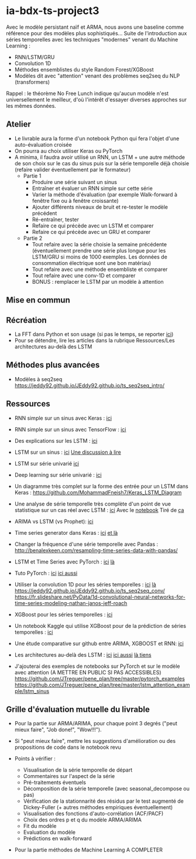 # ia-bdx-ts-project3
Avec le modèle persistant naïf et ARMA, nous avons une baseline comme référence pour des modèles plus sophistiqués...
Suite de l'introduction aux séries temporelles avec les techniques "modernes" venant du Machine Learning :
  * RNN/LSTM/GRU
  * Convolution 1D
  * Méthodes ensemblistes du style Random Forest/XGBoost
  * Modèles dit avec "attention" venant des problèmes seq2seq du NLP (transformers) 
  
 Rappel : le théorème No Free Lunch indique qu'aucun modèle n'est universellement le meilleur, d'où l'intérêt d'essayer diverses approches sur les mêmes données.

## Atelier
* Le livrable aura la forme d'un notebook Python qui fera l'objet d'une auto-évaluation croisée
* On pourra au choix utiliser Keras ou PyTorch
* A minima, il faudra avoir utilisé un RNN, un LSTM + une autre méthode de son choix sur le cas du sinus puis sur la série temporelle déjà choisie (refaire valider éventuellement par le formateur)
  * Partie 1
    * Produire une série suivant un sinus
    * Entraîner et évaluer un RNN simple sur cette série
    * Varier la méthode d'évaluation (par exemple Walk-forward à fenêtre fixe ou à fenêtre croissante)
    * Ajouter différents niveaux de bruit et re-tester le modèle précédent
    * Ré-entraîner, tester
    * Refaire ce qui précède avec un LSTM et comparer
    * Refaire ce qui précède avec un GRU et comparer
  * Partie 2
    * Tout refaire avec la série choisie la semaine précédente (éventuellement prendre une série plus longue pour les LSTM/GRU si moins de 1000 exemples. Les données de consommation électrique sont une bon matériau)
    * Tout refaire avec une méthode ensembliste et comparer
    * Tout refaire avec une conv-1D et comparer
    * BONUS : remplacer le LSTM par un modèle à attention
    

## Mise en commun

## Récréation
* La FFT dans Python et son usage  (si pas le temps, se reporter [ici](https://www.ritchievink.com/blog/2017/04/23/understanding-the-fourier-transform-by-example/))
* Pour se détendre, lire les articles dans la rubrique Ressources/Les architectures au-delà des LSTM

## Méthodes plus avancées
* Modèles à  seq2seq https://jeddy92.github.io/JEddy92.github.io/ts_seq2seq_intro/

## Ressources

* RNN simple sur un sinus avec Keras : [ici](https://fairyonice.github.io/Understand-Keras%27s-RNN-behind-the-scenes-with-a-sin-wave-example.html)
* RNN simple sur un sinus avec TensorFlow : [ici](https://medium.com/@jkim2718/time-series-prediction-using-rnn-in-tensorflow-738e2dcfca96)

* Des explications sur les LSTM : [ici](https://colah.github.io/posts/2015-08-Understanding-LSTMs/)

* LSTM sur un sinus : 
[ici](https://medium.com/@krzysztofbalka/training-keras-lstm-to-generate-sine-function-2e3c0ca42c3b)
[Une discussion à lire](https://datascience.stackexchange.com/questions/31923/training-an-lstm-to-track-sine-waves)

* LSTM sur série univarié [ici](https://machinelearningmastery.com/time-series-forecasting-long-short-term-memory-network-python/)

* Deep learning sur série univarié : [ici](https://machinelearningmastery.com/how-to-develop-deep-learning-models-for-univariate-time-series-forecasting/)

* Un diagramme très complet sur la forme des entrée pour un LSTM dans Keras : https://github.com/MohammadFneish7/Keras_LSTM_Diagram

* Une analyse de série temporelle très complète d'un point de vue statistique sur un cas réel avec LSTM : [ici](https://towardsdatascience.com/time-series-analysis-visualization-forecasting-with-lstm-77a905180eba)
Avec le [notebook](https://github.com/susanli2016/Machine-Learning-with-Python/blob/master/LSTM%20Time%20Series%20Power%20Consumption.ipynb)
Tiré de [ça](https://machinelearningmastery.com/multivariate-time-series-forecasting-lstms-keras/)

* ARIMA vs LSTM (vs Prophet): [ici](https://medium.com/@cdabakoglu/time-series-forecasting-arima-lstm-prophet-with-python-e73a750a9887)

* Time series generator dans Keras : [ici](https://machinelearningmastery.com/how-to-use-the-timeseriesgenerator-for-time-series-forecasting-in-keras/) [et là](https://www.dlology.com/blog/how-to-use-keras-timeseriesgenerator-for-time-series-data/)

* Changer la fréquence d'une série temporelle avec Pandas :
http://benalexkeen.com/resampling-time-series-data-with-pandas/

* LSTM et Time Series avec PyTorch : [ici](https://www.jessicayung.com/lstms-for-time-series-in-pytorch/)
[là](https://stackabuse.com/time-series-prediction-using-lstm-with-pytorch-in-python/)

* Tuto PyTorch : [ici](https://pytorch.org/tutorials/beginner/deep_learning_60min_blitz.html)
[ici aussi](https://www.analyticsvidhya.com/blog/2019/09/introduction-to-pytorch-from-scratch/)

* Utiliser la convolution 1D pour les séries temporelles : [ici](https://machinelearningmastery.com/how-to-develop-convolutional-neural-networks-for-multi-step-time-series-forecasting/)
[là](https://towardsdatascience.com/how-to-use-convolutional-neural-networks-for-time-series-classification-56b1b0a07a57)
https://jeddy92.github.io/JEddy92.github.io/ts_seq2seq_conv/
https://fr.slideshare.net/PyData/1d-convolutional-neural-networks-for-time-series-modeling-nathan-janos-jeff-roach

* XGBoost pour les séries temporelles : [ici](https://towardsdatascience.com/using-gradient-boosting-for-time-series-prediction-tasks-600fac66a5fc)

* Un notebook Kaggle qui utilise XGBoost pour de la prédiction de séries temporelles : [ici](https://www.kaggle.com/furiousx7/xgboost-time-series)

* Une étude comparative sur github entre ARIMA, XGBOOST et RNN: [ici](https://github.com/Jenniferz28/Time-Series-ARIMA-XGBOOST-RNN)

* Les architectures au-delà des LSTM : [ici](https://towardsdatascience.com/the-fall-of-rnn-lstm-2d1594c74ce0)
[ici aussi](https://towardsdatascience.com/attn-illustrated-attention-5ec4ad276ee3)
[là tiens](https://medium.com/@adityathiruvengadam/transformer-architecture-attention-is-all-you-need-aeccd9f50d09)


* J'ajouterai des exemples de notebooks sur PyTorch et sur le modèle avec attention (A METTRE EN PUBLIC SI PAS ACCESSIBLES)
https://github.com/JTreguer/pene_plan/tree/master/pytorch_examples
https://github.com/JTreguer/pene_plan/tree/master/lstm_attention_example/lstm_sinus


## Grille d'évaluation mutuelle du livrable

* Pour la partie sur ARMA/ARIMA, pour chaque point 3 degrés ("peut mieux faire", "Job done!", "Wow!!!").
* Si "peut mieux faire", mettre les suggestions d'amélioration ou des propositions de code dans le notebook revu
* Points à vérifier :
    * Visualisation de la série temporelle de départ
    * Commentaires sur l'aspect de la série
    * Pré-traitements éventuels
    * Décomposition de la série temporelle (avec seasonal_decompose ou pas)
    * Vérification de la stationnarité des résidus par le test augmenté de Dickey-Fuller (+ autres méthodes empiriques éventuellement)
    * Visualisation des fonctions d'auto-corrélation (ACF/PACF)
    * Choix des ordres p et q du modèle ARMA/ARIMA
    * Fit du modèle
    * Evaluation du modèle
    * Prédictions en walk-forward
   
* Pour la partie méthodes de Machine Learning
A COMPLETER
